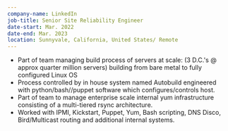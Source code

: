 ```yaml
---
company-name: LinkedIn 
job-title: Senior Site Reliability Engineer
date-start: Mar. 2022
date-end: Mar. 2023
location: Sunnyvale, California, United States/ Remote
---
```

* Part of team managing build process of servers at scale: (3 D.C.'s @ approx quarter million servers) building from bare metal to fully configured Linux OS 
* Process controlled by in house system named Autobuild engineered with python/bash//puppet software which configures/controls host. 
* Part of team to manage enterprise scale internal yum infrastructure consisting of a multi-tiered rsync architecture.
* Worked with IPMI, Kickstart, Puppet, Yum, Bash scripting, DNS Disco, Bird/Multicast routing and additional internal systems.